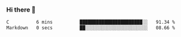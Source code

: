 ### Hi there 👋

<!--START_SECTION:waka-->

```txt
C          6 mins          ███████████████████████░░   91.34 %
Markdown   0 secs          ██░░░░░░░░░░░░░░░░░░░░░░░   08.66 %
```

<!--END_SECTION:waka-->


<!--
**AnkelMauCastillo/AnkelMauCastillo** is a ✨ _special_ ✨ repository because its `README.md` (this file) appears on your GitHub profile.

Here are some ideas to get you started:

- 🔭 I’m currently working on ...
- 🌱 I’m currently learning ...
- 👯 I’m looking to collaborate on ...
- 🤔 I’m looking for help with ...
- 💬 Ask me about ...
- 📫 How to reach me: ...
- 😄 Pronouns: ...
- ⚡ Fun fact: ...
-->
